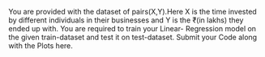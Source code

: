 You are provided with the dataset of pairs(X,Y).Here X is the time invested by different individuals in their businesses and Y is the ₹(in lakhs) they ended up with.
You are required to train your Linear- Regression model on the given train-dataset and test it on test-dataset.
Submit your Code along with the Plots here.

